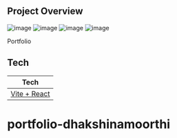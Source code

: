 ## Project Overview

![image](https://github.com/user-attachments/assets/b30a9541-1b3c-4fb7-aa65-d4dcae530ad9)
![image](https://github.com/user-attachments/assets/e2e1f648-d48c-4790-a8a4-72c1251f3296)
![image](https://github.com/user-attachments/assets/5582e114-3b13-454e-b29b-729992e5fda5)
![image](https://github.com/user-attachments/assets/53c65d87-bd0b-4129-a1a1-812bd1164bc0)




Portfolio

## Tech

| Tech                                      |
| ----------------------------------------- |
| [Vite + React](https://vitejs.dev/guide/) |
# portfolio-dhakshinamoorthi
